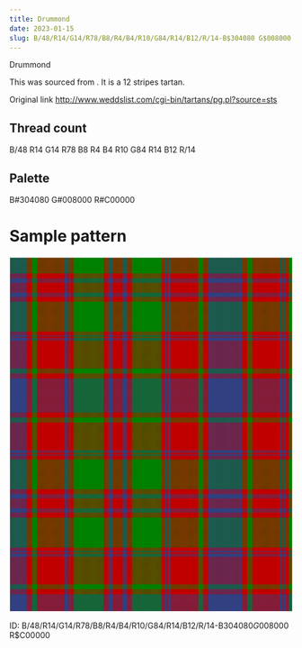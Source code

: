 ```yaml
---
title: Drummond
date: 2023-01-15
slug: B/48/R14/G14/R78/B8/R4/B4/R10/G84/R14/B12/R/14-B$304080 G$008000 R$C00000
---
```

Drummond

This was sourced from <no value>.  It is a 12 stripes tartan.

Original link http://www.weddslist.com/cgi-bin/tartans/pg.pl?source=sts

## Thread count
B/48 R14 G14 R78 B8 R4 B4 R10 G84 R14 B12 R/14

## Palette
B#304080 G#008000 R#C00000

# Sample pattern

![Tartan detail](tartan.png "B/48 R14 G14 R78 B8 R4 B4 R10 G84 R14 B12 R/14 tartan")

ID: B/48/R14/G14/R78/B8/R4/B4/R10/G84/R14/B12/R/14-B$304080 G$008000 R$C00000